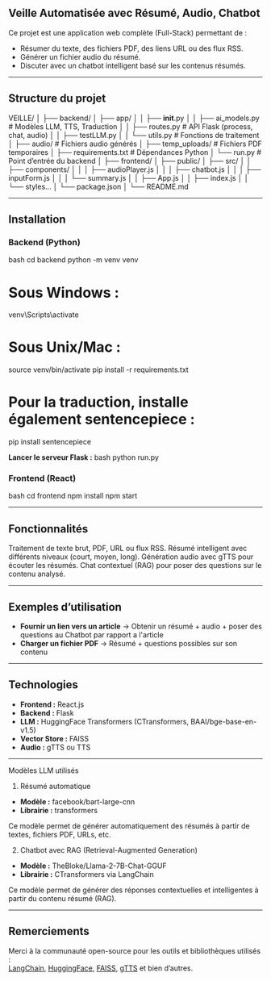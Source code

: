  ## Veille Automatisée avec Résumé, Audio, Chatbot
Ce projet est une application web complète (Full-Stack) permettant de :
- Résumer du texte, des fichiers PDF, des liens URL ou des flux RSS.
- Générer un fichier audio du résumé.
- Discuter avec un chatbot intelligent basé sur les contenus résumés.

---

##  Structure du projet

VEILLE/
│
├── backend/
│   ├── app/
│   │   ├── __init__.py
│   │   ├── ai_models.py        # Modèles LLM, TTS, Traduction
│   │   ├── routes.py           # API Flask (process, chat, audio)
│   │   ├── testLLM.py
│   │   └── utils.py            # Fonctions de traitement
│   ├── audio/                  # Fichiers audio générés
│   ├── temp_uploads/           # Fichiers PDF temporaires
│   ├── requirements.txt        # Dépendances Python
│   └── run.py                  # Point d’entrée du backend
│
├── frontend/
│   ├── public/
│   ├── src/
│   │   ├── components/
│   │   │   ├── audioPlayer.js
│   │   │   ├── chatbot.js
│   │   │   ├── inputForm.js
│   │   │   └── summary.js
│   │   ├── App.js
│   │   ├── index.js
│   │   └── styles...
│   └── package.json
│
└── README.md


---

##  Installation

### Backend (Python)

bash
cd backend
python -m venv venv
# Sous Windows :
venv\Scripts\activate
# Sous Unix/Mac :
source venv/bin/activate
pip install -r requirements.txt
# Pour la traduction, installe également sentencepiece :
pip install sentencepiece


**Lancer le serveur Flask :**
bash
python run.py


###  Frontend (React)

bash
cd frontend
npm install
npm start


---

##  Fonctionnalités


 Traitement de texte brut, PDF, URL ou flux RSS.
 Résumé intelligent avec différents niveaux (court, moyen, long).
 Génération audio avec gTTS pour écouter les résumés.
 Chat contextuel (RAG) pour poser des questions sur le contenu analysé.

---

## Exemples d’utilisation

- **Fournir un lien vers un article** → Obtenir un résumé + audio + poser des questions au Chatbot par rapport a l'article
- **Charger un fichier PDF** → Résumé + questions possibles sur son contenu

---

##  Technologies

- **Frontend :** React.js
- **Backend :** Flask
- **LLM :** HuggingFace Transformers (CTransformers, BAAI/bge-base-en-v1.5)
- **Vector Store :** FAISS
- **Audio :** gTTS ou TTS

---

 Modèles LLM utilisés

1. Résumé automatique
- **Modèle :** facebook/bart-large-cnn
- **Librairie :** transformers

Ce modèle permet de générer automatiquement des résumés à partir de textes, fichiers PDF, URLs, etc.

 2. Chatbot avec RAG (Retrieval-Augmented Generation)
- **Modèle :** TheBloke/Llama-2-7B-Chat-GGUF
- **Librairie :** CTransformers via LangChain

Ce modèle permet de générer des réponses contextuelles et intelligentes à partir du contenu résumé (RAG).

---

##  Remerciements

Merci à la communauté open-source pour les outils et bibliothèques utilisés :  
[LangChain](https://github.com/langchain-ai/langchain), [HuggingFace](https://huggingface.co/), [FAISS](https://github.com/facebookresearch/faiss), [gTTS](https://github.com/pndurette/gTTS) et bien d’autres.
